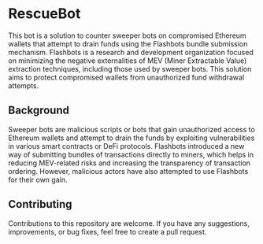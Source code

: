 # RescueBot
This bot is a solution to counter sweeper bots on compromised Ethereum wallets that attempt to drain funds using the Flashbots bundle submission mechanism. Flashbots is a research and development organization focused on minimizing the negative externalities of MEV (Miner Extractable Value) extraction techniques, including those used by sweeper bots. This solution aims to protect compromised wallets from unauthorized fund withdrawal attempts.

## Background
Sweeper bots are malicious scripts or bots that gain unauthorized access to Ethereum wallets and attempt to drain the funds by exploiting vulnerabilities in various smart contracts or DeFi protocols. Flashbots introduced a new way of submitting bundles of transactions directly to miners, which helps in reducing MEV-related risks and increasing the transparency of transaction ordering. However, malicious actors have also attempted to use Flashbots for their own gain.

## Contributing
Contributions to this repository are welcome. If you have any suggestions, improvements, or bug fixes, feel free to create a pull request.
